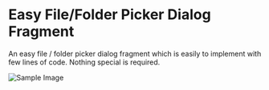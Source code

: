 # Easy File/Folder Picker Dialog Fragment
An easy file / folder picker dialog fragment which is easily to implement with few lines of code. Nothing special is required.

![Sample Image](https://cloud.githubusercontent.com/assets/962484/26396277/ee1c9c60-409c-11e7-9354-7112f7032f79.png)



